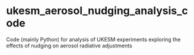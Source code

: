 # ukesm_aerosol_nudging_analysis_code
Code (mainly Python) for analysis of UKESM experiments exploring the effects of nudging on aerosol radiative adjustments
